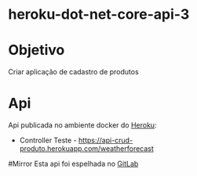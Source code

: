 # heroku-dot-net-core-api-3

# Objetivo
Criar aplicação de cadastro de produtos

# Api
Api publicada no ambiente docker do [Heroku](https://dashboard.heroku.com/):
* Controller Teste  - https://api-crud-produto.herokuapp.com/weatherforecast

#Mirror 
Esta api foi espelhada no [GitLab](https://gitlab.com/phillrog/heroku-dot-net-core-api)
